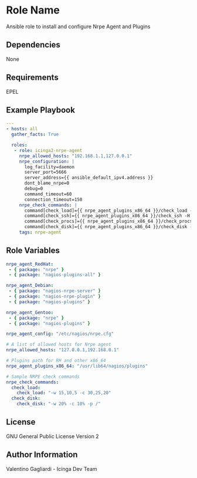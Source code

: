 Role Name
========

Ansible role to install and configure Nrpe Agent and Plugins

Dependencies
------------

None

Requirements
------------

EPEL

Example Playbook
-------------------------

```yaml
---
- hosts: all
  gather_facts: True

  roles:
   - role: icinga2-nrpe-agent
     nrpe_allowed_hosts: "192.168.1.1,127.0.0.1"
     nrpe_configuration: |
       log_facility=daemon
       server_port=5666
       server_address={{ ansible_default_ipv4.address }}
       dont_blame_nrpe=0
       debug=0
       command_timeout=60
       connection_timeout=150
     nrpe_check_commands: |
       command[check_load]={{ nrpe_agent_plugins_x86_64 }}/check_load -w 15,10,8 -c 30,25,15
       command[check_ssh]={{ nrpe_agent_plugins_x86_64 }}/check_ssh -H {{ ansible_eth0.ipv4.address }} -p {{ ansible_port }}
       command[check_procs]={{ nrpe_agent_plugins_x86_64 }}/check_procs -w 300 -c 500
       command[check_disk]={{ nrpe_agent_plugins_x86_64 }}/check_disk -w 15% -c 10% -p / -p /home -p /tmp
     tags: nrpe-agent

```

Role Variables
--------------

```yaml
nrpe_agent_RedHat:
 - { package: "nrpe" }
 - { package: "nagios-plugins-all" }

nrpe_agent_Debian:
 - { package: "nagios-nrpe-server" }
 - { package: "nagios-nrpe-plugin" }
 - { package: "nagios-plugins" }

nrpe_agent_Gentoo:
 - { package: "nrpe" }
 - { package: "nagios-plugins" }

nrpe_agent_config: "/etc/nagios/nrpe.cfg"

# A list of allowed hosts for Nrpe agent
nrpe_allowed_hosts: "127.0.0.1,192.168.0.1"

# Plugins path for RH and other x86_64
nrpe_agent_plugins_x86_64: "/usr/lib64/nagios/plugins"

# Sample NRPE check commands
nrpe_check_commands:
  check_load:
    check_load: "-w 15,10,5 -c 30,25,20"
  check_disk:
    check_disk: "-w 20% -c 10% -p /"
```

License
-------

GNU General Public License Version 2

Author Information
------------------

Valentino Gagliardi - Icinga Dev Team
